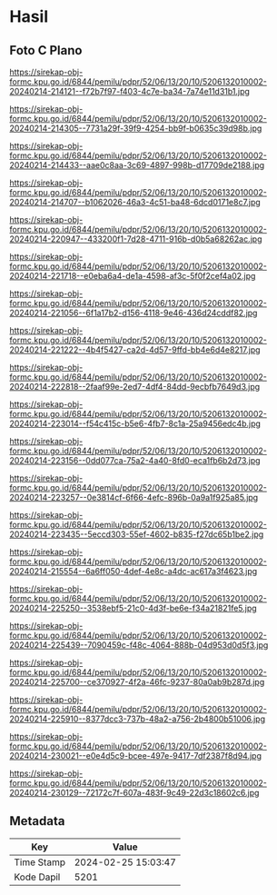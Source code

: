 # Hasil

## Foto C Plano

https://sirekap-obj-formc.kpu.go.id/6844/pemilu/pdpr/52/06/13/20/10/5206132010002-20240214-214121--f72b7f97-f403-4c7e-ba34-7a74e11d31b1.jpg

https://sirekap-obj-formc.kpu.go.id/6844/pemilu/pdpr/52/06/13/20/10/5206132010002-20240214-214305--7731a29f-39f9-4254-bb9f-b0635c39d98b.jpg

https://sirekap-obj-formc.kpu.go.id/6844/pemilu/pdpr/52/06/13/20/10/5206132010002-20240214-214433--aae0c8aa-3c69-4897-998b-d17709de2188.jpg

https://sirekap-obj-formc.kpu.go.id/6844/pemilu/pdpr/52/06/13/20/10/5206132010002-20240214-214707--b1062026-46a3-4c51-ba48-6dcd0171e8c7.jpg

https://sirekap-obj-formc.kpu.go.id/6844/pemilu/pdpr/52/06/13/20/10/5206132010002-20240214-220947--433200f1-7d28-4711-916b-d0b5a68262ac.jpg

https://sirekap-obj-formc.kpu.go.id/6844/pemilu/pdpr/52/06/13/20/10/5206132010002-20240214-221718--e0eba6a4-de1a-4598-af3c-5f0f2cef4a02.jpg

https://sirekap-obj-formc.kpu.go.id/6844/pemilu/pdpr/52/06/13/20/10/5206132010002-20240214-221056--6f1a17b2-d156-4118-9e46-436d24cddf82.jpg

https://sirekap-obj-formc.kpu.go.id/6844/pemilu/pdpr/52/06/13/20/10/5206132010002-20240214-221222--4b4f5427-ca2d-4d57-9ffd-bb4e6d4e8217.jpg

https://sirekap-obj-formc.kpu.go.id/6844/pemilu/pdpr/52/06/13/20/10/5206132010002-20240214-222818--2faaf99e-2ed7-4df4-84dd-9ecbfb7649d3.jpg

https://sirekap-obj-formc.kpu.go.id/6844/pemilu/pdpr/52/06/13/20/10/5206132010002-20240214-223014--f54c415c-b5e6-4fb7-8c1a-25a9456edc4b.jpg

https://sirekap-obj-formc.kpu.go.id/6844/pemilu/pdpr/52/06/13/20/10/5206132010002-20240214-223156--0dd077ca-75a2-4a40-8fd0-eca1fb6b2d73.jpg

https://sirekap-obj-formc.kpu.go.id/6844/pemilu/pdpr/52/06/13/20/10/5206132010002-20240214-223257--0e3814cf-6f66-4efc-896b-0a9a1f925a85.jpg

https://sirekap-obj-formc.kpu.go.id/6844/pemilu/pdpr/52/06/13/20/10/5206132010002-20240214-223435--5eccd303-55ef-4602-b835-f27dc65b1be2.jpg

https://sirekap-obj-formc.kpu.go.id/6844/pemilu/pdpr/52/06/13/20/10/5206132010002-20240214-215554--6a6ff050-4def-4e8c-a4dc-ac617a3f4623.jpg

https://sirekap-obj-formc.kpu.go.id/6844/pemilu/pdpr/52/06/13/20/10/5206132010002-20240214-225250--3538ebf5-21c0-4d3f-be6e-f34a21821fe5.jpg

https://sirekap-obj-formc.kpu.go.id/6844/pemilu/pdpr/52/06/13/20/10/5206132010002-20240214-225439--7090459c-f48c-4064-888b-04d953d0d5f3.jpg

https://sirekap-obj-formc.kpu.go.id/6844/pemilu/pdpr/52/06/13/20/10/5206132010002-20240214-225700--ce370927-4f2a-46fc-9237-80a0ab9b287d.jpg

https://sirekap-obj-formc.kpu.go.id/6844/pemilu/pdpr/52/06/13/20/10/5206132010002-20240214-225910--8377dcc3-737b-48a2-a756-2b4800b51006.jpg

https://sirekap-obj-formc.kpu.go.id/6844/pemilu/pdpr/52/06/13/20/10/5206132010002-20240214-230021--e0e4d5c9-bcee-497e-9417-7df2387f8d94.jpg

https://sirekap-obj-formc.kpu.go.id/6844/pemilu/pdpr/52/06/13/20/10/5206132010002-20240214-230129--72172c7f-607a-483f-9c49-22d3c18602c6.jpg


## Metadata

| Key        | Value               |
| ---------- | ------------------- |
| Time Stamp | 2024-02-25 15:03:47 |
| Kode Dapil | 5201                |



